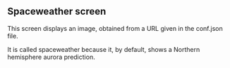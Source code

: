 ## Spaceweather screen

This screen displays an image, obtained from a URL given in the conf.json file.

It is called spaceweather because it, by default, shows a Northern hemisphere aurora prediction.

